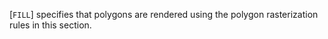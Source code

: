 [`FILL`] specifies that polygons are rendered using
the polygon rasterization rules in this section.